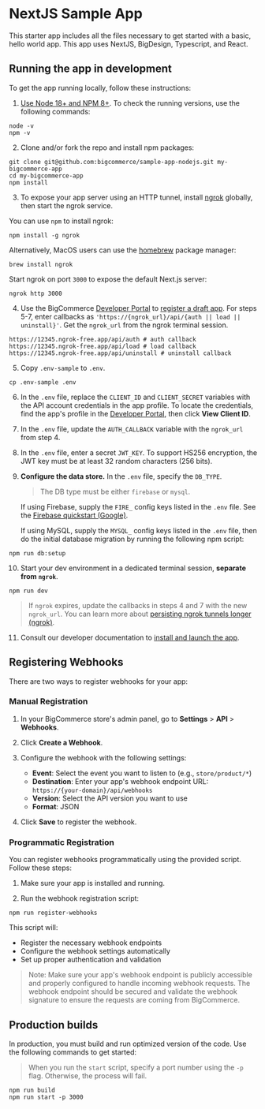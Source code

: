 # NextJS Sample App

This starter app includes all the files necessary to get started with a basic, hello world app. This app uses NextJS, BigDesign, Typescript, and React.

## Running the app in development

To get the app running locally, follow these instructions:

1. [Use Node 18+ and NPM 8+](https://docs.npmjs.com/downloading-and-installing-node-js-and-npm#checking-your-version-of-npm-and-node-js). To check the running versions, use the following commands:

```shell
node -v
npm -v
```

2. Clone and/or fork the repo and install npm packages:

```shell
git clone git@github.com:bigcommerce/sample-app-nodejs.git my-bigcommerce-app
cd my-bigcommerce-app
npm install
```

3. To expose your app server using an HTTP tunnel, install [ngrok](https://www.npmjs.com/package/ngrok#usage) globally, then start the ngrok service.

You can use `npm` to install ngrok:

```shell
npm install -g ngrok
```

Alternatively, MacOS users can use the [homebrew](https://brew.sh/) package manager:

```shell
brew install ngrok
```

Start ngrok on port `3000` to expose the default Next.js server:

```shell
ngrok http 3000
```

4. Use the BigCommerce [Developer Portal](https://devtools.bigcommerce.com) to [register a draft app](https://developer.bigcommerce.com/api-docs/apps/quick-start#register-the-app). For steps 5-7, enter callbacks as `'https://{ngrok_url}/api/{auth || load || uninstall}'`. Get the `ngrok_url` from the ngrok terminal session.

```shell
https://12345.ngrok-free.app/api/auth # auth callback
https://12345.ngrok-free.app/api/load # load callback
https://12345.ngrok-free.app/api/uninstall # uninstall callback
```

5. Copy `.env-sample` to `.env`.

```shell
cp .env-sample .env
```

6. In the `.env` file, replace the `CLIENT_ID` and `CLIENT_SECRET` variables with the API account credentials in the app profile. To locate the credentials, find the app's profile in the [Developer Portal](https://devtools.bigcommerce.com/my/apps), then click **View Client ID**.

7. In the `.env` file, update the `AUTH_CALLBACK` variable with the `ngrok_url` from step 4.

8. In the `.env` file, enter a secret `JWT_KEY`. To support HS256 encryption, the JWT key must be at least 32 random characters (256 bits).

9. **Configure the data store.** In the `.env` file, specify the `DB_TYPE`.

   > The DB type must be either `firebase` or `mysql`.

   If using Firebase, supply the `FIRE_` config keys listed in the `.env` file. See the [Firebase quickstart (Google)](https://firebase.google.com/docs/firestore/quickstart).

   If using MySQL, supply the `MYSQL_` config keys listed in the `.env` file, then do the initial database migration by running the following npm script:

```shell
npm run db:setup
```

10. Start your dev environment in a dedicated terminal session, **separate from `ngrok`**.

```shell
npm run dev
```

> If `ngrok` expires, update the callbacks in steps 4 and 7 with the new `ngrok_url`. You can learn more about [persisting ngrok tunnels longer (ngrok)](https://ngrok.com/docs/getting-started/#step-3-connect-your-agent-to-your-ngrok-account).

11. Consult our developer documentation to [install and launch the app](https://developer.bigcommerce.com/api-docs/apps/quick-start#install-the-app).

## Registering Webhooks

There are two ways to register webhooks for your app:

### Manual Registration

1. In your BigCommerce store's admin panel, go to **Settings** > **API** > **Webhooks**.

2. Click **Create a Webhook**.

3. Configure the webhook with the following settings:
   - **Event**: Select the event you want to listen to (e.g., `store/product/*`)
   - **Destination**: Enter your app's webhook endpoint URL: `https://{your-domain}/api/webhooks`
   - **Version**: Select the API version you want to use
   - **Format**: JSON

4. Click **Save** to register the webhook.

### Programmatic Registration

You can register webhooks programmatically using the provided script. Follow these steps:

1. Make sure your app is installed and running.

2. Run the webhook registration script:

```shell
npm run register-webhooks
```

This script will:
- Register the necessary webhook endpoints
- Configure the webhook settings automatically
- Set up proper authentication and validation

> Note: Make sure your app's webhook endpoint is publicly accessible and properly configured to handle incoming webhook requests. The webhook endpoint should be secured and validate the webhook signature to ensure the requests are coming from BigCommerce.

## Production builds

In production, you must build and run optimized version of the code. Use the following commands to get started:

> When you run the `start` script, specify a port number using the `-p` flag. Otherwise, the process will fail.

```shell
npm run build
npm run start -p 3000
```
